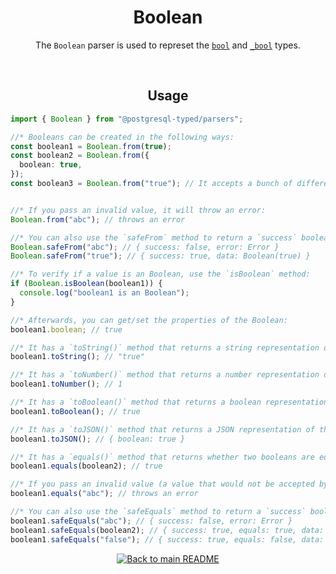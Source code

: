 <h1 align="center">
	Boolean
</h1>
<p align="center">
  The <code>Boolean</code> parser is used to represet the <a href="https://www.postgresql.org/docs/current/datatype-boolean.html"><code>bool</code></a> and <a href="https://www.postgresql.org/docs/current/datatype-boolean.html"><code>_bool</code></a> types.
</p>
<br/>

<!-- Usage -->
<h2 align="center">
	Usage
</h2>

```ts
import { Boolean } from "@postgresql-typed/parsers";

//* Booleans can be created in the following ways:
const boolean1 = Boolean.from(true);
const boolean2 = Boolean.from({
  boolean: true,
});
const boolean3 = Boolean.from("true"); // It accepts a bunch of different values for true and false (see the source code)


//* If you pass an invalid value, it will throw an error:
Boolean.from("abc"); // throws an error

//* You can also use the `safeFrom` method to return a `success` boolean instead of throwing an error:
Boolean.safeFrom("abc"); // { success: false, error: Error }
Boolean.safeFrom("true"); // { success: true, data: Boolean(true) }

//* To verify if a value is an Boolean, use the `isBoolean` method:
if (Boolean.isBoolean(boolean1)) {
  console.log("boolean1 is an Boolean");
}

//* Afterwards, you can get/set the properties of the Boolean:
boolean1.boolean; // true

//* It has a `toString()` method that returns a string representation of the Boolean:
boolean1.toString(); // "true"

//* It has a `toNumber()` method that returns a number representation of the Boolean:
boolean1.toNumber(); // 1

//* It has a `toBoolean()` method that returns a boolean representation of the Boolean:
boolean1.toBoolean(); // true

//* It has a `toJSON()` method that returns a JSON representation of the Boolean:
boolean1.toJSON(); // { boolean: true }

//* It has a `equals()` method that returns whether two booleans are equal:
boolean1.equals(boolean2); // true

//* If you pass an invalid value (a value that would not be accepted by the `from` method), it will throw an error:
boolean1.equals("abc"); // throws an error

//* You can also use the `safeEquals` method to return a `success` boolean instead of throwing an error:
boolean1.safeEquals("abc"); // { success: false, error: Error }
boolean1.safeEquals(boolean2); // { success: true, equals: true, data: boolean2 }
boolean1.safeEquals("false"); // { success: true, equals: false, data: Boolean(false) }
```

<p align="center">
  <!-- Back to main README button -->
  <a href="../../README.md">
    <img src="https://img.shields.io/badge/-Back%20to%20main%20README-blue" alt="Back to main README" />
  </a>
</p>